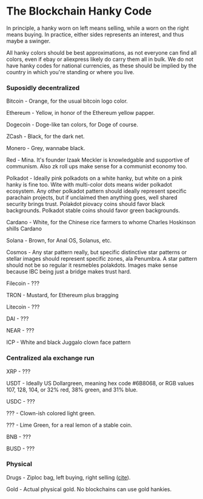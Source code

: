 # The Blockchain Hanky Code

In principle, a hanky worn on left means selling, while a worn on the right means buying.  In practice, either sides represents an interest, and thus maybe a swinger.

All hanky colors should be best approximations, as not everyone can find all colors, even if ebay or aliexpress likely do carry them all in bulk.  We do not have hanky codes for national currencies, as these should be implied by the country in which you're standing or where you live. 

### Suposidly decentralized

Bitcoin - Orange, for the usual bitcoin logo color.

Ethereum - Yellow, in honor of the Ethereum yellow papper.

Dogecoin - Doge-like tan colors, for Doge of course. 

ZCash - Black, for the dark net.

Monero - Grey, wannabe black.

Red - Mina.  It's founder Izaak Meckler is knowledgable and supportive of communism.  Also zk roll ups make sense for a communist economy too.

Polkadot - Ideally pink polkadots on a white hanky, but white on a pink hanky is fine too.  Wite with multi-color dots means wider polkadot ecosystem.  Any other polkadot pattern should ideally represent specific parachain projects, but if unclaimed then anything goes, well shared security brings trust.  Polakdot piovacy coins should favor black backgrounds.  Polkadot stable coins should favor green backgrounds. 

Cardano - White, for the Chinese rice farmers to whome Charles Hoskinson shills Cardano

Solana - Brown, for Anal OS, Solanus, etc.

Cosmos - Any star pattern really, but specific distinctive star patterns or stellar images should represent specific zones, ala Penumbra.  A star pattern should not be so regular it resmebles polakdots.  Images make sense because IBC being just a bridge makes trust hard.

Filecoin - ???

TRON - Mustard, for Ethereum plus bragging

Litecoin - ???

DAI - ???

NEAR - ???

ICP - White and black Juggalo clown face pattern 


### Centralized ala exchange run

XRP - ???

USDT - Ideally US Dollargreen, meaning hex code #6B8068, or RGB values 107, 128, 104, or 32% red, 38% green, and 31% blue. 

USDC - ???

??? - Clown-ish colored light green. 

??? - Lime Green, for a real lemon of a stable coin.

BNB - ???

BUSD - ???

### Physical

Drugs - Ziploc bag, left buying, right selling ([cite](https://user.xmission.com/~trevin/hanky.html)).

Gold - Actual physical gold.  No blockchains can use gold hankies.
